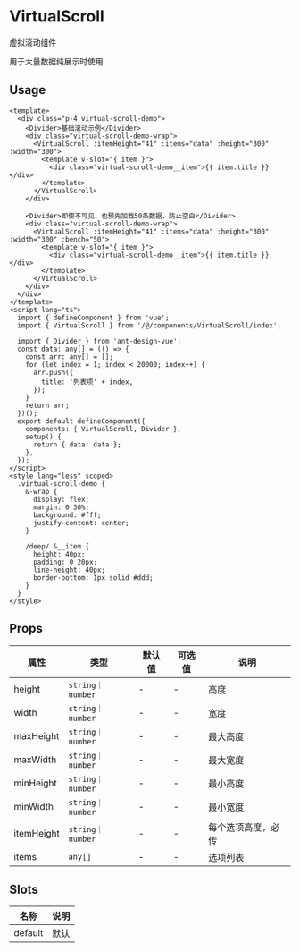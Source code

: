 # VirtualScroll

虚拟滚动组件

用于大量数据纯展示时使用

## Usage

```vue
<template>
  <div class="p-4 virtual-scroll-demo">
    <Divider>基础滚动示例</Divider>
    <div class="virtual-scroll-demo-wrap">
      <VirtualScroll :itemHeight="41" :items="data" :height="300" :width="300">
        <template v-slot="{ item }">
          <div class="virtual-scroll-demo__item">{{ item.title }}</div>
        </template>
      </VirtualScroll>
    </div>

    <Divider>即使不可见，也预先加载50条数据，防止空白</Divider>
    <div class="virtual-scroll-demo-wrap">
      <VirtualScroll :itemHeight="41" :items="data" :height="300" :width="300" :bench="50">
        <template v-slot="{ item }">
          <div class="virtual-scroll-demo__item">{{ item.title }}</div>
        </template>
      </VirtualScroll>
    </div>
  </div>
</template>
<script lang="ts">
  import { defineComponent } from 'vue';
  import { VirtualScroll } from '/@/components/VirtualScroll/index';

  import { Divider } from 'ant-design-vue';
  const data: any[] = (() => {
    const arr: any[] = [];
    for (let index = 1; index < 20000; index++) {
      arr.push({
        title: '列表项' + index,
      });
    }
    return arr;
  })();
  export default defineComponent({
    components: { VirtualScroll, Divider },
    setup() {
      return { data: data };
    },
  });
</script>
<style lang="less" scoped>
  .virtual-scroll-demo {
    &-wrap {
      display: flex;
      margin: 0 30%;
      background: #fff;
      justify-content: center;
    }

    /deep/ &__item {
      height: 40px;
      padding: 0 20px;
      line-height: 40px;
      border-bottom: 1px solid #ddd;
    }
  }
</style>
```

## Props

| 属性       | 类型             | 默认值 | 可选值 | 说明               |
| ---------- | ---------------- | ------ | ------ | ------------------ |
| height     | `string｜number` | -      | -      | 高度               |
| width      | `string｜number` | -      | -      | 宽度               |
| maxHeight  | `string｜number` | -      | -      | 最大高度           |
| maxWidth   | `string｜number` | -      | -      | 最大宽度           |
| minHeight  | `string｜number` | -      | -      | 最小高度           |
| minWidth   | `string｜number` | -      | -      | 最小宽度           |
| itemHeight | `string｜number` | -      | -      | 每个选项高度，必传 |
| items      | `any[]`          | -      | -      | 选项列表           |

## Slots

| 名称    | 说明 |
| ------- | ---- |
| default | 默认 |
